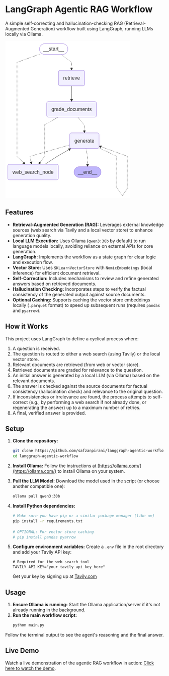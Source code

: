 # LangGraph Agentic RAG Workflow

A simple self-correcting and hallucination-checking RAG (Retrieval-Augmented Generation) workflow built using LangGraph, running LLMs locally via Ollama.

![Workflow Graph](graph.png) 

## Features

*   **Retrieval-Augmented Generation (RAG):** Leverages external knowledge sources (web search via Tavily and a local vector store) to enhance generation quality.
*   **Local LLM Execution:** Uses Ollama (`qwen3:30b` by default) to run language models locally, avoiding reliance on external APIs for core generation.
*   **LangGraph:** Implements the workflow as a state graph for clear logic and execution flow.
*   **Vector Store:** Uses `SKLearnVectorStore` with `NomicEmbeddings` (local inference) for efficient document retrieval.
*   **Self-Correction:** Includes mechanisms to review and refine generated answers based on retrieved documents.
*   **Hallucination Checking:** Incorporates steps to verify the factual consistency of the generated output against source documents.
*   **Optional Caching:** Supports caching the vector store embeddings locally (`.parquet` format) to speed up subsequent runs (requires `pandas` and `pyarrow`).

## How it Works

This project uses LangGraph to define a cyclical process where:
1.  A question is received.
2.  The question is routed to either a web search (using Tavily) or the local vector store.
3.  Relevant documents are retrieved (from web or vector store).
4.  Retrieved documents are graded for relevance to the question.
5.  An initial answer is generated by a local LLM (via Ollama) based on the relevant documents.
6.  The answer is checked against the source documents for factual consistency (hallucination check) and relevance to the original question.
7.  If inconsistencies or irrelevance are found, the process attempts to self-correct (e.g., by performing a web search if not already done, or regenerating the answer) up to a maximum number of retries.
8.  A final, verified answer is provided.

## Setup

1.  **Clone the repository:**
    ```bash
    git clone https://github.com/safzanpirani/langgraph-agentic-workflow
    cd langgraph-agentic-workflow
    ```
2.  **Install Ollama:**
    Follow the instructions at [https://ollama.com/](https://ollama.com/) to install Ollama on your system.
3.  **Pull the LLM Model:**
    Download the model used in the script (or choose another compatible one):
    ```bash
    ollama pull qwen3:30b
    ```
4.  **Install Python dependencies:**
    ```bash
    # Make sure you have pip or a similar package manager (like uv)
    pip install -r requirements.txt
    
    # OPTIONAL: For vector store caching
    # pip install pandas pyarrow 
    ```
5.  **Configure environment variables:**
    Create a `.env` file in the root directory and add your Tavily API key:
    ```env
    # Required for the web search tool
    TAVILY_API_KEY="your_tavily_api_key_here"
    ```
    
    Get your key by signing up at [Tavily.com](https://tavily.com)

## Usage

1.  **Ensure Ollama is running:** Start the Ollama application/server if it's not already running in the background.
2.  **Run the main workflow script:**
    ```bash
    python main.py
    ```

Follow the terminal output to see the agent's reasoning and the final answer.

## Live Demo

Watch a live demonstration of the agentic RAG workflow in action: [Click here to watch the demo](https://youtu.be/R6m7HTd3YjM).


